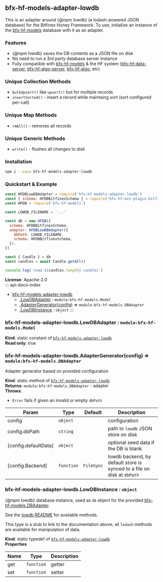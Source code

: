 <a id="module_bfx-hf-models-adapter-lowdb"></a>

## bfx-hf-models-adapter-lowdb
This is an adapter around {@npm lowdb} (a lodash-powered JSON database) for
the Bitfinex Honey Framework. To use, initialize an instance of the
[bfx-hf-models](module:bfx-hf-models) database with it as an adapter.

### Features
* {@npm lowdb} saves the DB contents as a JSON file on disk
* No need to run a 3rd party database server instance
* Fully compatible with [bfx-hf-models](module:bfx-hf-models) & the HF
  system ([bfx-hf-data-server](module:bfx-hf-data-server),
  [bfx-hf-algo-server](module:bfx-hf-algo-server),
  [bfx-hf-algo](module:bfx-hf-algo), etc)

### Unique Collection Methods
* `bulkUpsert()` like `upsert()` but for multiple records
* `insertSorted()` - insert a record while maintaing sort (sort configured
  per-call)

### Unique Map Methods
* `rmAll()` - removes all records

### Unique Generic Methods
* `write()` - flushes all changes to disk

### Installation

```bash
npm i --save bfx-hf-models-adapter-lowdb
```

### Quickstart & Example

```js
const HFDBLowDBAdapter = require('bfx-hf-models-adapter-lowdb')
const { schema: HFDBBitfinexSchema } = require('bfx-hf-ext-plugin-bitfinex')
const HFDB = require('bfx-hf-models')

const LOWDB_FILENAME = '...'

const db = new HFDB({
  schema: HFDBBitfinexSchema,
  adapter: HFDBLowDBAdapter({
    dbPath: LOWDB_FILENAME,
    schema: HFDBBitfinexSchema,
  }),
})

const { Candle } = db
const candles = await Candle.getAll()

console.log(`read ${candles.length} candles`)
```

**License**: Apache-2.0  
::: api-docs-index
* [bfx-hf-models-adapter-lowdb](#module_bfx-hf-models-adapter-lowdb)
    * [.LowDBAdapter](#module_bfx-hf-models-adapter-lowdb.LowDBAdapter) : <code>module:bfx-hf-models.Model</code>
    * [.AdapterGenerator(config)](#module_bfx-hf-models-adapter-lowdb.AdapterGenerator) ⇒ <code>module:bfx-hf-models.DBAdapter</code>
    * [.LowDBInstance](#module_bfx-hf-models-adapter-lowdb.LowDBInstance) : <code>object</code>
:::
<a id="module_bfx-hf-models-adapter-lowdb.LowDBAdapter"></a>

### bfx-hf-models-adapter-lowdb.LowDBAdapter : <code>module:bfx-hf-models.Model</code>
**Kind**: static constant of [<code>bfx-hf-models-adapter-lowdb</code>](#module_bfx-hf-models-adapter-lowdb)  
**Read only**: true  
<a id="module_bfx-hf-models-adapter-lowdb.AdapterGenerator"></a>

### bfx-hf-models-adapter-lowdb.AdapterGenerator(config) ⇒ <code>module:bfx-hf-models.DBAdapter</code>
Adapter generator based on provided configuration

**Kind**: static method of [<code>bfx-hf-models-adapter-lowdb</code>](#module_bfx-hf-models-adapter-lowdb)  
**Returns**: <code>module:bfx-hf-models.DBAdapter</code> - adapter  
**Throws**:

- <code>Error</code> fails if given an invalid or empty `dbPath`


| Param | Type | Default | Description |
| --- | --- | --- | --- |
| config | <code>object</code> |  | configuration |
| config.dbPath | <code>string</code> |  | path to `lowdb` JSON store on disk |
| [config.defaultData] | <code>object</code> |  | optional seed data if the DB is blank |
| [config.Backend] | <code>function</code> | <code>FileSync</code> | lowdb backend, by default   store is synced to a file on disk at `dbPath` |

<a id="module_bfx-hf-models-adapter-lowdb.LowDBInstance"></a>

### bfx-hf-models-adapter-lowdb.LowDBInstance : <code>object</code>
{@npm lowdb} database instance, used as `db` object for the provided
[bfx-hf-models.DBAdapter](module:bfx-hf-models.DBAdapter).

See the
[lowdb README](https://github.com/typicode/lowdb/blob/master/README.md)
for available methods.

This type is a stub to link to the documentation above; all `lodash` methods
are available for manipulation of data.

**Kind**: static typedef of [<code>bfx-hf-models-adapter-lowdb</code>](#module_bfx-hf-models-adapter-lowdb)  
**Properties**

| Name | Type | Description |
| --- | --- | --- |
| get | <code>function</code> | getter |
| set | <code>function</code> | setter |

